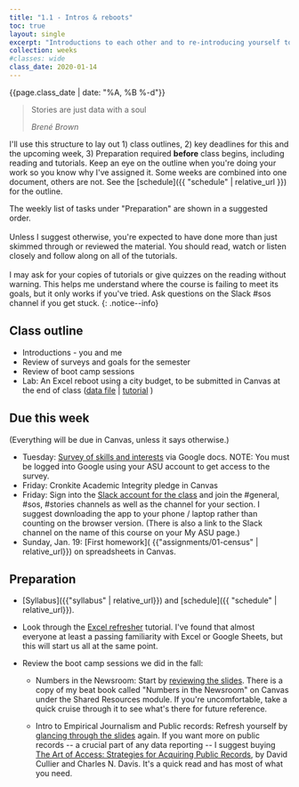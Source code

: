 ```yaml
---
title: "1.1 - Intros & reboots"
toc: true
layout: single
excerpt: "Introductions to each other and to re-introducing yourself to Excel."
collection: weeks
#classes: wide
class_date: 2020-01-14
---
```


{{page.class_date | date: "%A, %B %-d"}}

> Stories are just data with a soul
>
> <cite> Bren&eacute; Brown</cite>

I'll use this structure to lay out  1) class outlines, 2) key deadlines for this and the upcoming week, 3) Preparation required **before** class begins, including reading and tutorials.  Keep an eye on the outline when you're doing your work so you know why I've assigned it. Some weeks are combined into one document, others are not. See the [schedule]({{ "schedule" | relative_url }}) for the outline.

The weekly list of tasks under "Preparation" are shown in a suggested order.<br><br>
 Unless I suggest otherwise, you're expected to have done more than just skimmed through or reviewed the material. You should read, watch or listen closely and follow along on all of the tutorials. <br><br>I may ask for your copies of tutorials or give quizzes on the reading without warning. This helps me understand where the course is failing to meet its goals, but it only works if you've tried. Ask questions on the Slack #sos channel if you get stuck.
{: .notice--info}

## Class outline

*  Introductions - you and me
*  Review of surveys and goals for the semester
*  Review of boot camp sessions
*  Lab: An Excel reboot using a city budget, to be submitted in Canvas at the end of class ([data file]({{site.cdocs}}/assets/data/xlexamples/phx_budget_summary.xlsx) \| [tutorial]({{site.cdocs}}/excel/xlguides/xl-formulas) )

## Due this week

(Everything will be due in Canvas, unless it says otherwise.)

* Tuesday: [Survey of skills and interests](https://forms.gle/JKeTkXzCE7zUqFDG6) via Google docs. NOTE: You must be logged into Google using your ASU account to get access to the survey.
* Friday: Cronkite Academic Integrity pledge in Canvas
* Friday: Sign into the [Slack account for the class](https://asu-2201-mco510-30433.slack.com/) and join the #general, #sos, #stories channels as well as the channel for your section. I suggest downloading the app to your phone / laptop rather than counting on the browser version.  (There is also a link to the Slack channel on the name of this  course on your My ASU page.)
* Sunday, Jan. 19: [First homework]( {{"assignments/01-census" | relative_url}}) on spreadsheets in Canvas.

## Preparation

* [Syllabus]({{"syllabus" | relative_url}}) and [schedule]({{ "schedule" | relative_url}}).

* Look through the [Excel refresher]({{site.cdocs}}/excel/xlguides/xl-refresher) tutorial. I've found that almost everyone at least a passing familiarity with Excel or Google Sheets, but this will start us all at the same point.

* Review the boot camp sessions we did in the fall:

    * Numbers in the Newsroom: Start by [reviewing the slides]({{site.cdocs}}/assets/docs/numbers-in-the-newsroom-16.pdf). There is a copy of my beat book called "Numbers in the Newsroom" on Canvas under the Shared Resources module. If you're uncomfortable, take a quick cruise through it to see what's there for future reference.

    * Intro to Empirical Journalism and Public records: Refresh yourself by [glancing through the slides]({{site.cdocs}}/assets/docs/empirical-j-intro-bootcamp.pdf) again. If you want more on public records -- a crucial part of any data reporting -- I suggest buying [The Art of Access: Strategies for Acquiring Public Records](https://www.amazon.com/Art-Access-Strategies-Acquiring-Records/dp/1506380700/ref=pd_sbs_14_t_0/141-5195764-7429116), by David Cullier and Charles N. Davis. It's a quick read and has most of what you need.
